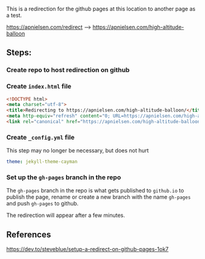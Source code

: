 This is a redirection for the github pages at this location to another page as a test.

https://apnielsen.com/redirect --> https://apnielsen.com/high-altitude-balloon

## Steps:

### Create repo to host redirection on github

### Create `index.html` file

``` html
<!DOCTYPE html>
<meta charset="utf-8">
<title>Redirecting to https://apnielsen.com/high-altitude-balloon/</title>
<meta http-equiv="refresh" content="0; URL=https://apnielsen.com/high-altitude-balloon/">
<link rel="canonical" href="https://apnielsen.com/high-altitude-balloon/">
```

### Create `_config.yml` file 

This step may no longer be necessary, but does not hurt

``` yaml
theme: jekyll-theme-cayman
```

### Set up the `gh-pages` branch in the repo

The `gh-pages` branch in the repo is what gets published to `github.io` to publish the page, rename or create a new branch with the name `gh-pages` and push `gh-pages` to github. 

The redirection will appear after a few minutes. 

## References

https://dev.to/steveblue/setup-a-redirect-on-github-pages-1ok7
